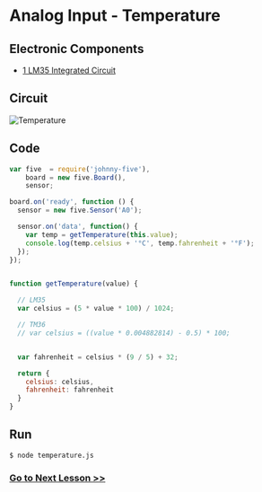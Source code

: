 # Analog Input - Temperature

## Electronic Components

- [1 LM35 Integrated Circuit ](https://es.wikipedia.org/wiki/LM35)

## Circuit

![Temperature](http://i.imgur.com/1sVJH61.png)

## Code

``` js
var five  = require('johnny-five'),
    board = new five.Board(),
    sensor;

board.on('ready', function () {
  sensor = new five.Sensor('A0');

  sensor.on('data', function() {
    var temp = getTemperature(this.value);
    console.log(temp.celsius + '°C', temp.fahrenheit + '°F');
  });
});


function getTemperature(value) {

  // LM35
  var celsius = (5 * value * 100) / 1024;

  // TM36
  // var celsius = ((value * 0.004882814) - 0.5) * 100;


  var fahrenheit = celsius * (9 / 5) + 32;

  return {
    celsius: celsius,
    fahrenheit: fahrenheit
  }
}
```

## Run

```
$ node temperature.js
```

### [Go to Next Lesson >>](../light_sensor/)
